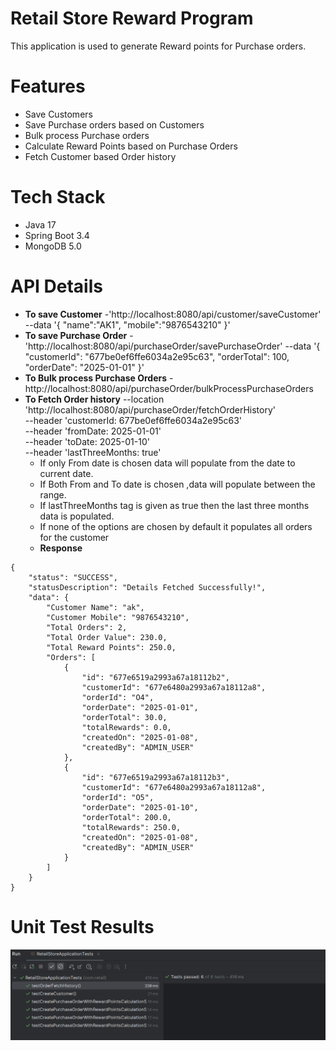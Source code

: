 # Retail Store Reward Program
This application is used to generate Reward points for Purchase orders.

# Features
- Save Customers
- Save Purchase orders based on Customers
- Bulk process Purchase orders
- Calculate Reward Points based on Purchase Orders
- Fetch Customer based Order history

# Tech Stack
- Java 17
- Spring Boot 3.4
- MongoDB 5.0

# API Details
- **To save Customer** -'http://localhost:8080/api/customer/saveCustomer' \
  --data '{
    "name":"AK1",
    "mobile":"9876543210" }'
- **To save Purchase Order** -'http://localhost:8080/api/purchaseOrder/savePurchaseOrder'
    --data '{
    "customerId": "677be0ef6ffe6034a2e95c63",
    "orderTotal": 100,
    "orderDate": "2025-01-01"
  }'  
- **To Bulk process Purchase Orders** -http://localhost:8080/api/purchaseOrder/bulkProcessPurchaseOrders
- **To Fetch Order history** --location 'http://localhost:8080/api/purchaseOrder/fetchOrderHistory' \
      --header 'customerId: 677be0ef6ffe6034a2e95c63' \
      --header 'fromDate: 2025-01-01' \
      --header 'toDate: 2025-01-10' \
      --header 'lastThreeMonths: true'
    - If only From date is chosen data will populate from the date to current date.
    - If Both From and To date is chosen ,data will populate between the range.
    - If lastThreeMonths tag is given as true then the last three months data is populated.
    - If none of the options are chosen by default it populates all orders for the customer
    - **Response**

```
{
    "status": "SUCCESS",
    "statusDescription": "Details Fetched Successfully!",
    "data": {
        "Customer Name": "ak",
        "Customer Mobile": "9876543210",
        "Total Orders": 2,
        "Total Order Value": 230.0,
        "Total Reward Points": 250.0,
        "Orders": [
            {
                "id": "677e6519a2993a67a18112b2",
                "customerId": "677e6480a2993a67a18112a8",
                "orderId": "O4",
                "orderDate": "2025-01-01",
                "orderTotal": 30.0,
                "totalRewards": 0.0,
                "createdOn": "2025-01-08",
                "createdBy": "ADMIN_USER"
            },
            {
                "id": "677e6519a2993a67a18112b3",
                "customerId": "677e6480a2993a67a18112a8",
                "orderId": "O5",
                "orderDate": "2025-01-10",
                "orderTotal": 200.0,
                "totalRewards": 250.0,
                "createdOn": "2025-01-08",
                "createdBy": "ADMIN_USER"
            }
        ]
    }
}
```

# Unit Test Results
![Unit Test Results](https://github.com/Arun-krish/retail-store/blob/master/src/main/resources/testresults/TestResults.png)
